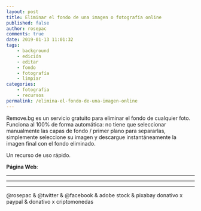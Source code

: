```yaml
---
layout: post
title: Eliminar el fondo de una imagen o fotografía online
published: false
author: rosepac
comments: true
date: 2019-01-13 11:01:32
tags:
    - background
    - edición
    - editar
    - fondo
    - fotografía
    - limpiar
categories:
    - fotografia
    - recursos
permalink: /elimina-el-fondo-de-una-imagen-online
---
```

Remove.bg es un servicio gratuito para eliminar el fondo de cualquier foto. Funciona al 100% de forma automática: no tiene que seleccionar manualmente las capas de fondo / primer plano para separarlas, simplemente seleccione su imagen y descargue instantáneamente la imagen final con el fondo eliminado.

Un recurso de uso rápido.

**Página Web**: 

* * *


   


* * *


   


* * *


  



  



  @rosepac & @twitter & @facebook & adobe stock & pixabay donativo x paypal & donativo x criptomonedas
